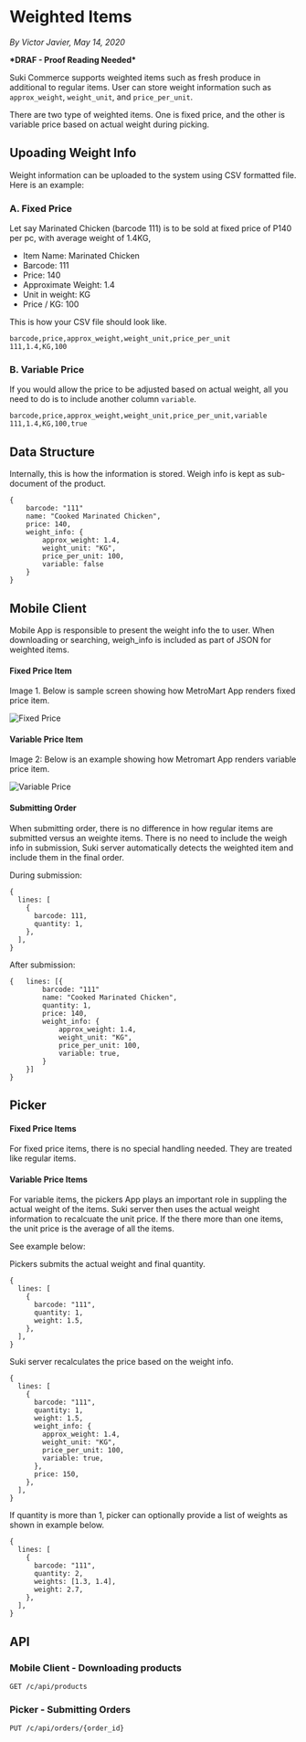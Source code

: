 # Weighted Items

_By Victor Javier, May 14, 2020_

**\*DRAF - Proof Reading Needed\***

Suki Commerce supports weighted items such as fresh produce in additional to regular items. User can store weight information such as `approx_weight`, `weight_unit`, and `price_per_unit`.

There are two type of weighted items. One is fixed price, and the other is variable price based on actual weight during picking.

## Upoading Weight Info

Weight information can be uploaded to the system using CSV formatted file. Here is an example:

### A. Fixed Price

Let say Marinated Chicken (barcode 111) is to be sold at fixed price of P140 per pc, with average weight of 1.4KG,

- Item Name: Marinated Chicken
- Barcode: 111
- Price: 140
- Approximate Weight: 1.4
- Unit in weight: KG
- Price / KG: 100

This is how your CSV file should look like.

```
barcode,price,approx_weight,weight_unit,price_per_unit
111,1.4,KG,100
```

### B. Variable Price

If you would allow the price to be adjusted based on actual weight, all you need to do is to include another column `variable`.

```
barcode,price,approx_weight,weight_unit,price_per_unit,variable
111,1.4,KG,100,true
```

## Data Structure

Internally, this is how the information is stored. Weigh info is kept as sub-document of the product.

```json5
{
    barcode: "111"
    name: "Cooked Marinated Chicken",
    price: 140,
    weight_info: {
        approx_weight: 1.4,
        weight_unit: "KG",
        price_per_unit: 100,
        variable: false
    }
}
```

## Mobile Client

Mobile App is responsible to present the weight info the to user. When downloading or searching, weigh_info is included as part of JSON for weighted items.

#### Fixed Price Item

Image 1. Below is sample screen showing how MetroMart App renders fixed price item.

![Fixed Price](/images/weighted_fixed_price.jpg)

#### Variable Price Item

Image 2: Below is an example showing how Metromart App renders variable price item.

![Variable Price](/images/weighted_variable_price.jpg)

#### Submitting Order

When submitting order, there is no difference in how regular items are submitted versus an weighte items. There is no need to include the weigh info in submission, Suki server automatically detects the weighted item and include them in the final order.

During submission:

```json5
{
  lines: [
    {
      barcode: 111,
      quantity: 1,
    },
  ],
}
```

After submission:

```json5
{   lines: [{
        barcode: "111"
        name: "Cooked Marinated Chicken",
        quantity: 1,
        price: 140,
        weight_info: {
            approx_weight: 1.4,
            weight_unit: "KG",
            price_per_unit: 100,
            variable: true,
        }
    }]
}
```

## Picker

#### Fixed Price Items

For fixed price items, there is no special handling needed. They are treated like regular items.

#### Variable Price Items

For variable items, the pickers App plays an important role in suppling the actual weight of the items. Suki server then uses the actual weight information to recalcuate the unit price. If the there more than one items, the unit price is the average of all the items.

See example below:

Pickers submits the actual weight and final quantity.

```json5
{
  lines: [
    {
      barcode: "111",
      quantity: 1,
      weight: 1.5,
    },
  ],
}
```

Suki server recalculates the price based on the weight info.

```json5
{
  lines: [
    {
      barcode: "111",
      quantity: 1,
      weight: 1.5,
      weight_info: {
        approx_weight: 1.4,
        weight_unit: "KG",
        price_per_unit: 100,
        variable: true,
      },
      price: 150,
    },
  ],
}
```

If quantity is more than 1, picker can optionally provide a list of weights as shown in example below.

```json5
{
  lines: [
    {
      barcode: "111",
      quantity: 2,
      weights: [1.3, 1.4],
      weight: 2.7,
    },
  ],
}
```

## API

### Mobile Client - Downloading products

```
GET /c/api/products
```

### Picker - Submitting Orders

```
PUT /c/api/orders/{order_id}
```
